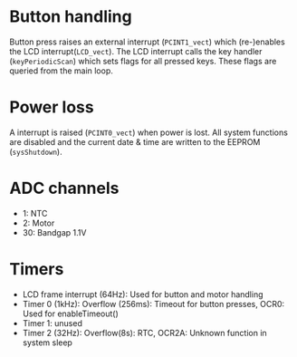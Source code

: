 # Button handling
Button press raises an external interrupt (`PCINT1_vect`) which (re-)enables the LCD interrupt(`LCD_vect`). 
The LCD interrupt calls the key handler (`keyPeriodicScan`) which sets flags for all pressed keys. These flags are queried from the main loop.

# Power loss
A interrupt is raised (`PCINT0_vect`) when power is lost. All system functions are disabled and the current date & time are written to the EEPROM (`sysShutdown`).

# ADC channels
* 1: NTC
* 2: Motor
* 30: Bandgap 1.1V

# Timers
* LCD frame interrupt (64Hz): Used for button and motor handling
* Timer 0 (1kHz): Overflow (256ms): Timeout for button presses, OCR0: Used for enableTimeout()
* Timer 1: unused
* Timer 2 (32Hz): Overflow(8s): RTC, OCR2A: Unknown function in system sleep
